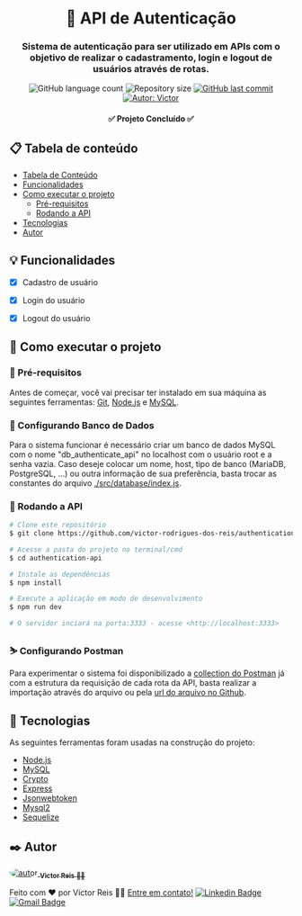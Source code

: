 <h1  align='center'> 🔐 API de Autenticação</h1>

<h3  align='center'>
Sistema de autenticação para ser utilizado em APIs com o objetivo de realizar o cadastramento, login e logout de usuários através de rotas.
</h3>

<p align='center'>
	<img alt="GitHub language count" src="https://img.shields.io/github/languages/count/victor-rodrigues-dos-reis/authentication-api?color=%ff000061">
	<img alt="Repository size" src="https://img.shields.io/github/repo-size/victor-rodrigues-dos-reis/authentication-api">
	<a href="https://github.com/victor-rodrigues-dos-reis/authentication-api/commits">
	    <img alt="GitHub last commit" src="https://img.shields.io/github/last-commit/victor-rodrigues-dos-reis/authentication-api">
	</a>
	<a href="https://github.com/victor-rodrigues-dos-reis">
	    <img alt="Autor: Victor" src="https://img.shields.io/badge/author-Victor_Reis-%237519C1">
	 </a>
</p>
 
 <h4 align='center'> ✅ Projeto Concluído ✅</h4>

## 📋 Tabela de conteúdo
* [Tabela de Conteúdo](#-tabela-de-conteudo)
* [Funcionalidades](#-funcionalidades)
* [Como executar o projeto](#-como-executar-o-projeto)
	* [Pré-requisitos](#-pré--requisitos)
	* [Rodando a API](#-rodando-a-API)
* [Tecnologias](#-Tecnologias)
* [Autor](#-autor)
  

## 💡 Funcionalidades
 - [x] Cadastro de usuário
 - [x] Login do usuário
 - [x] Logout do usuário


## 🚀 Como executar o projeto

### 📝 Pré-requisitos
Antes de começar, você vai precisar ter instalado em sua máquina as seguintes ferramentas:
[Git](https://git-scm.com), [Node.js](https://nodejs.org/en/) e [MySQL](https://www.mysql.com/).

### 💾 Configurando Banco de Dados
Para o sistema funcionar é necessário criar um banco de dados MySQL com o nome "db_authenticate_api" no localhost com o usuário root e a senha vazia.
Caso deseje colocar um nome, host, tipo de banco (MariaDB, PostgreSQL, ...) ou outra informação de sua preferência, basta trocar as constantes do arquivo [./src/database/index.js](https://github.com/victor-rodrigues-dos-reis/authentication-api/blob/main/src/database/index.js).
  
### 🎲 Rodando a API
```bash
# Clone este repositório
$ git clone https://github.com/victor-rodrigues-dos-reis/authentication-api.git

# Acesse a pasta do projeto no terminal/cmd
$ cd authentication-api

# Instale as dependências
$ npm install

# Execute a aplicação em modo de desenvolvimento
$ npm run dev

# O servidor inciará na porta:3333 - acesse <http://localhost:3333>
```  

### ⛷️ Configurando Postman
Para experimentar o sistema foi disponibilizado a [collection do Postman](https://github.com/victor-rodrigues-dos-reis/authentication-api/blob/main/postman-collection.json) já com a estrutura da requisição de cada rota da API, basta realizar a importação através do arquivo ou pela [url do arquivo no Github](https://raw.githubusercontent.com/victor-rodrigues-dos-reis/authentication-api/main/postman-collection.json).

## 🧰 Tecnologias
As seguintes ferramentas foram usadas na construção do projeto:
- [Node.js](https://nodejs.org/en/)
- [MySQL](https://www.mysql.com/)
- [Crypto](https://nodejs.org/api/crypto.html)
- [Express](https://expressjs.com/pt-br/)
- [Jsonwebtoken](https://www.npmjs.com/package/jsonwebtoken)
- [Mysql2](https://www.npmjs.com/package/mysql2)
- [Sequelize](https://sequelize.org/)  

## ✒️ Autor

<a  href="https://github.com/victor-rodrigues-dos-reis">
<img  style="border-radius: 50%;"  src="https://avatars.githubusercontent.com/u/35310267?s=100"  alt="autor"/>  

<a  href="https://github.com/victor-rodrigues-dos-reis">
	<sub><b>Victor Reis</b> 🐱‍👤</sub>
</a>
</a>

Feito com ❤️ por Victor Reis 👋🏽 [Entre em contato!](https://www.linkedin.com/in/victor-rodrigues-dos-reis/)
[![Linkedin Badge](https://img.shields.io/badge/-Victor_Reis-0A66C2?style=flat-square&logo=Linkedin&logoColor=white&link=https://www.linkedin.com/in/victor-rodrigues-dos-reis/)](https://www.linkedin.com/in/victor-rodrigues-dos-reis/) [![Gmail Badge](https://img.shields.io/badge/-victor--rodrigues--dos--reis@hotmail.com-0078D4?style=flat-square&logo=Microsoft-Outlook&logoColor=white&link=mailto:victor-rodrigues-dos-reis@hotmail.com)](mailto:victor-rodrigues-dos-reis@hotmail.com)
